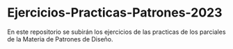 # Ejercicios-Practicas-Patrones-2023
En este repositorio se subirán los ejercicios de las practicas de los parciales de la Materia de Patrones de Diseño.

